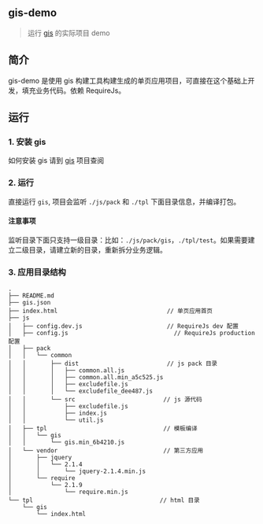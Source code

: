 ## gis-demo

> 运行 [gis](https://github.com/JackieLin/gis) 的实际项目 demo

## 简介
gis-demo 是使用 gis 构建工具构建生成的单页应用项目，可直接在这个基础上开发，填充业务代码。依赖 RequireJs。

## 运行

### 1. 安装 gis
如何安装 gis 请到 [gis](https://github.com/JackieLin/gis) 项目查阅

### 2. 运行
直接运行 ```gis```, 项目会监听 ```./js/pack``` 和 ```./tpl``` 下面目录信息，并编译打包。

#### 注意事项
监听目录下面只支持一级目录：比如：```./js/pack/gis```，```./tpl/test```。如果需要建立二级目录，请建立新的目录，重新拆分业务逻辑。

### 3. 应用目录结构

```
.
├── README.md
├── gis.json
├── index.html                               // 单页应用首页
├── js
│   ├── config.dev.js                        // RequireJs dev 配置
│   ├── config.js					           // RequireJs production 配置
│   ├── pack
│   │   └── common
│   │       ├── dist                         // js pack 目录
│   │       │   ├── common.all.js
│   │       │   ├── common.all.min_a5c525.js
│   │       │   ├── excludefile.js
│   │       │   └── excludefile_dee487.js
│   │       └── src                         // js 源代码
│   │           ├── excludefile.js
│   │           ├── index.js
│   │           └── util.js
│   ├── tpl                                 // 模板编译
│   │   └── gis
│   │       └── gis.min_6b4210.js
│   └── vendor                              // 第三方应用
│       ├── jquery
│       │   └── 2.1.4
│       │       └── jquery-2.1.4.min.js
│       └── require
│           └── 2.1.9
│               └── require.min.js
└── tpl                                    // html 目录
    └── gis
        └── index.html
```